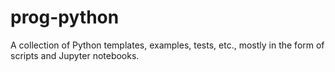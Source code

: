# prog-python

A collection of Python templates, examples, tests, etc., mostly in the form of scripts and Jupyter notebooks.

